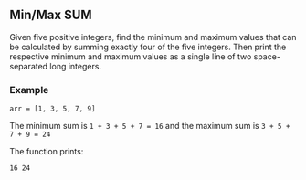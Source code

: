 ## Min/Max SUM

Given five positive integers, find the minimum and maximum values that can be calculated by summing exactly four of the five integers.
Then print the respective minimum and maximum values as a single line of two space-separated long integers.

### Example

```
arr = [1, 3, 5, 7, 9]
```

The minimum sum is `1 + 3 + 5 + 7 = 16` and the maximum sum is `3 + 5 + 7 + 9 = 24`

The function prints:

```
16 24
```
